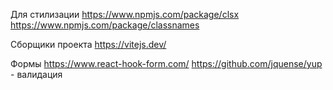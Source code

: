Для стилизации
    https://www.npmjs.com/package/clsx
    https://www.npmjs.com/package/classnames

Сборщики проекта
    https://vitejs.dev/

Формы
    https://www.react-hook-form.com/
    https://github.com/jquense/yup - валидация

